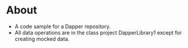 ﻿# About

- A code sample for a Dapper repository.
- All data operations are in the class project DapperLibrary1 except for creating mocked data.
